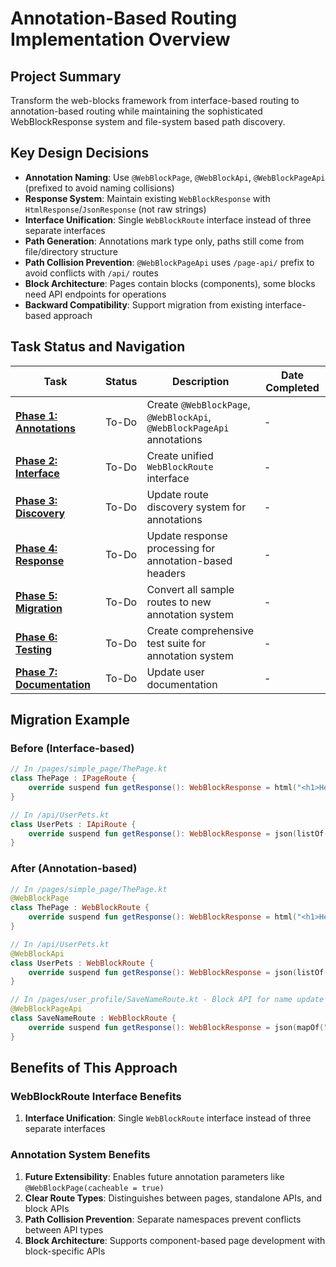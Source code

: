 # Annotation-Based Routing Implementation Overview

## Project Summary
Transform the web-blocks framework from interface-based routing to annotation-based routing while maintaining the sophisticated WebBlockResponse system and file-system based path discovery.

## Key Design Decisions
- **Annotation Naming**: Use `@WebBlockPage`, `@WebBlockApi`, `@WebBlockPageApi` (prefixed to avoid naming collisions)
- **Response System**: Maintain existing `WebBlockResponse` with `HtmlResponse`/`JsonResponse` (not raw strings)
- **Interface Unification**: Single `WebBlockRoute` interface instead of three separate interfaces
- **Path Generation**: Annotations mark type only, paths still come from file/directory structure
- **Path Collision Prevention**: `@WebBlockPageApi` uses `/page-api/` prefix to avoid conflicts with `/api/` routes
- **Block Architecture**: Pages contain blocks (components), some blocks need API endpoints for operations
- **Backward Compatibility**: Support migration from existing interface-based approach

## Task Status and Navigation

| Task | Status | Description | Date Completed |
|------|--------|-------------|----------------|
| **[Phase 1: Annotations](annotation-phase1-annotations.md)** | To-Do | Create `@WebBlockPage`, `@WebBlockApi`, `@WebBlockPageApi` annotations | - |
| **[Phase 2: Interface](annotation-phase2-interface.md)** | To-Do | Create unified `WebBlockRoute` interface | - |
| **[Phase 3: Discovery](annotation-phase3-discovery.md)** | To-Do | Update route discovery system for annotations | - |
| **[Phase 4: Response](annotation-phase4-response.md)** | To-Do | Update response processing for annotation-based headers | - |
| **[Phase 5: Migration](annotation-phase5-migration.md)** | To-Do | Convert all sample routes to new annotation system | - |
| **[Phase 6: Testing](annotation-phase6-testing.md)** | To-Do | Create comprehensive test suite for annotation system | - |
| **[Phase 7: Documentation](annotation-phase7-documentation.md)** | To-Do | Update user documentation | - |

## Migration Example

### Before (Interface-based)
```kotlin
// In /pages/simple_page/ThePage.kt
class ThePage : IPageRoute {
    override suspend fun getResponse(): WebBlockResponse = html("<h1>Hello</h1>")
}

// In /api/UserPets.kt
class UserPets : IApiRoute {
    override suspend fun getResponse(): WebBlockResponse = json(listOf("cat", "dog"))
}
```

### After (Annotation-based)
```kotlin
// In /pages/simple_page/ThePage.kt
@WebBlockPage
class ThePage : WebBlockRoute {
    override suspend fun getResponse(): WebBlockResponse = html("<h1>Hello</h1>")
}

// In /api/UserPets.kt
@WebBlockApi
class UserPets : WebBlockRoute {
    override suspend fun getResponse(): WebBlockResponse = json(listOf("cat", "dog"))
}

// In /pages/user_profile/SaveNameRoute.kt - Block API for name update form
@WebBlockPageApi
class SaveNameRoute : WebBlockRoute {
    override suspend fun getResponse(): WebBlockResponse = json(mapOf("success" to true))
}
```

## Benefits of This Approach

### WebBlockRoute Interface Benefits
1. **Interface Unification**: Single `WebBlockRoute` interface instead of three separate interfaces

### Annotation System Benefits
1. **Future Extensibility**: Enables future annotation parameters like `@WebBlockPage(cacheable = true)`
2. **Clear Route Types**: Distinguishes between pages, standalone APIs, and block APIs
3. **Path Collision Prevention**: Separate namespaces prevent conflicts between API types
4. **Block Architecture**: Supports component-based page development with block-specific APIs

